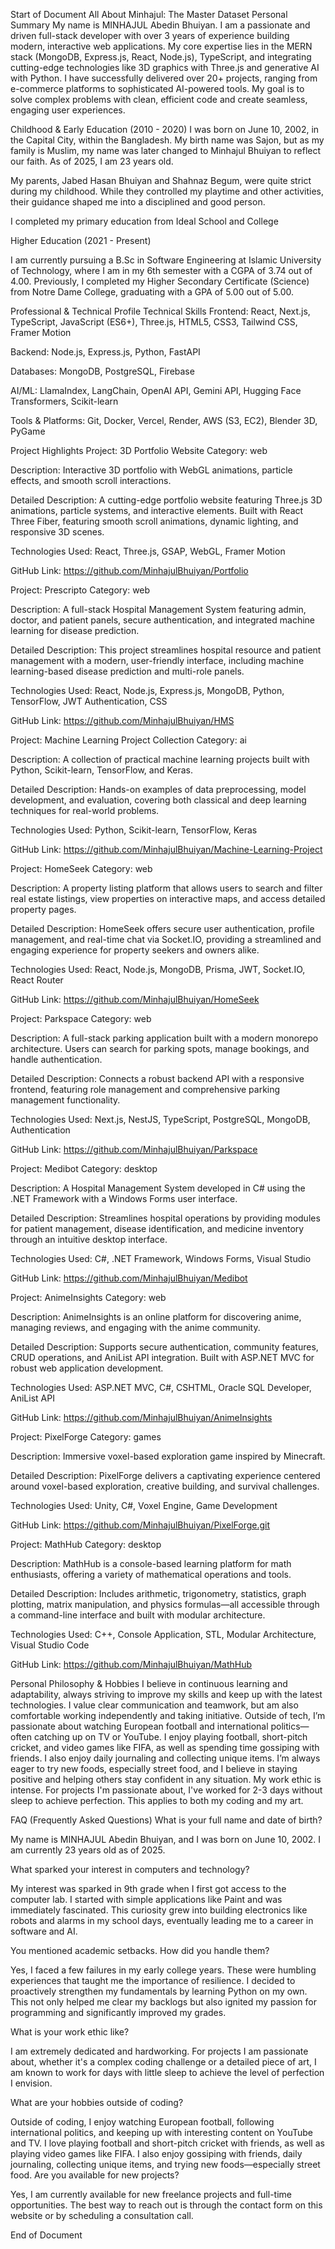Start of Document
All About Minhajul: The Master Dataset
Personal Summary
My name is MINHAJUL Abedin Bhuiyan. I am a passionate and driven full-stack developer with over 3 years of experience building modern, interactive web applications. My core expertise lies in the MERN stack (MongoDB, Express.js, React, Node.js), TypeScript, and integrating cutting-edge technologies like 3D graphics with Three.js and generative AI with Python. I have successfully delivered over 20+ projects, ranging from e-commerce platforms to sophisticated AI-powered tools. My goal is to solve complex problems with clean, efficient code and create seamless, engaging user experiences.

Childhood & Early Education (2010 - 2020)
I was born on June 10, 2002, in the Capital City, within the Bangladesh. My birth name was Sajon, but as my family is Muslim, my name was later changed to Minhajul Bhuiyan to reflect our faith. As of 2025, I am 23 years old.

My parents, Jabed Hasan Bhuiyan and Shahnaz Begum, were quite strict during my childhood. While they controlled my playtime and other activities, their guidance shaped me into a disciplined and good person. 

I completed my primary education from Ideal School and College


Higher Education (2021 - Present)

I am currently pursuing a B.Sc in Software Engineering at Islamic University of Technology, where I am in my 6th semester with a CGPA of 3.74 out of 4.00. Previously, I completed my Higher Secondary Certificate (Science) from Notre Dame College, graduating with a GPA of 5.00 out of 5.00.

Professional & Technical Profile
Technical Skills
Frontend: React, Next.js, TypeScript, JavaScript (ES6+), Three.js, HTML5, CSS3, Tailwind CSS, Framer Motion

Backend: Node.js, Express.js, Python, FastAPI

Databases: MongoDB, PostgreSQL, Firebase

AI/ML: LlamaIndex, LangChain, OpenAI API, Gemini API, Hugging Face Transformers, Scikit-learn

Tools & Platforms: Git, Docker, Vercel, Render, AWS (S3, EC2), Blender 3D, PyGame

Project Highlights
Project: 3D Portfolio Website
Category: web

Description:
Interactive 3D portfolio with WebGL animations, particle effects, and smooth scroll interactions.

Detailed Description:
A cutting-edge portfolio website featuring Three.js 3D animations, particle systems, and interactive elements. Built with React Three Fiber, featuring smooth scroll animations, dynamic lighting, and responsive 3D scenes.

Technologies Used: React, Three.js, GSAP, WebGL, Framer Motion

GitHub Link: https://github.com/MinhajulBhuiyan/Portfolio

Project: Prescripto
Category: web

Description:
A full-stack Hospital Management System featuring admin, doctor, and patient panels, secure authentication, and integrated machine learning for disease prediction.

Detailed Description:
This project streamlines hospital resource and patient management with a modern, user-friendly interface, including machine learning-based disease prediction and multi-role panels.

Technologies Used: React, Node.js, Express.js, MongoDB, Python, TensorFlow, JWT Authentication, CSS

GitHub Link: https://github.com/MinhajulBhuiyan/HMS

Project: Machine Learning Project Collection
Category: ai

Description:
A collection of practical machine learning projects built with Python, Scikit-learn, TensorFlow, and Keras.

Detailed Description:
Hands-on examples of data preprocessing, model development, and evaluation, covering both classical and deep learning techniques for real-world problems.

Technologies Used: Python, Scikit-learn, TensorFlow, Keras

GitHub Link: https://github.com/MinhajulBhuiyan/Machine-Learning-Project

Project: HomeSeek
Category: web

Description:
A property listing platform that allows users to search and filter real estate listings, view properties on interactive maps, and access detailed property pages.

Detailed Description:
HomeSeek offers secure user authentication, profile management, and real-time chat via Socket.IO, providing a streamlined and engaging experience for property seekers and owners alike.

Technologies Used: React, Node.js, MongoDB, Prisma, JWT, Socket.IO, React Router

GitHub Link: https://github.com/MinhajulBhuiyan/HomeSeek

Project: Parkspace
Category: web

Description:
A full-stack parking application built with a modern monorepo architecture. Users can search for parking spots, manage bookings, and handle authentication.

Detailed Description:
Connects a robust backend API with a responsive frontend, featuring role management and comprehensive parking management functionality.

Technologies Used: Next.js, NestJS, TypeScript, PostgreSQL, MongoDB, Authentication

GitHub Link: https://github.com/MinhajulBhuiyan/Parkspace

Project: Medibot
Category: desktop

Description:
A Hospital Management System developed in C# using the .NET Framework with a Windows Forms user interface.

Detailed Description:
Streamlines hospital operations by providing modules for patient management, disease identification, and medicine inventory through an intuitive desktop interface.

Technologies Used: C#, .NET Framework, Windows Forms, Visual Studio

GitHub Link: https://github.com/MinhajulBhuiyan/Medibot

Project: AnimeInsights
Category: web

Description:
AnimeInsights is an online platform for discovering anime, managing reviews, and engaging with the anime community.

Detailed Description:
Supports secure authentication, community features, CRUD operations, and AniList API integration. Built with ASP.NET MVC for robust web application development.

Technologies Used: ASP.NET MVC, C#, CSHTML, Oracle SQL Developer, AniList API

GitHub Link: https://github.com/MinhajulBhuiyan/AnimeInsights

Project: PixelForge
Category: games

Description:
Immersive voxel-based exploration game inspired by Minecraft.

Detailed Description:
PixelForge delivers a captivating experience centered around voxel-based exploration, creative building, and survival challenges.

Technologies Used: Unity, C#, Voxel Engine, Game Development

GitHub Link: https://github.com/MinhajulBhuiyan/PixelForge.git

Project: MathHub
Category: desktop

Description:
MathHub is a console-based learning platform for math enthusiasts, offering a variety of mathematical operations and tools.

Detailed Description:
Includes arithmetic, trigonometry, statistics, graph plotting, matrix manipulation, and physics formulas—all accessible through a command-line interface and built with modular architecture.

Technologies Used: C++, Console Application, STL, Modular Architecture, Visual Studio Code

GitHub Link: https://github.com/MinhajulBhuiyan/MathHub


Personal Philosophy & Hobbies
I believe in continuous learning and adaptability, always striving to improve my skills and keep up with the latest technologies. I value clear communication and teamwork, but am also comfortable working independently and taking initiative. Outside of tech, I’m passionate about watching European football and international politics—often catching up on TV or YouTube. I enjoy playing football, short-pitch cricket, and video games like FIFA, as well as spending time gossiping with friends. I also enjoy daily journaling and collecting unique items. I’m always eager to try new foods, especially street food, and I believe in staying positive and helping others stay confident in any situation.
My work ethic is intense. For projects I'm passionate about, I've worked for 2-3 days without sleep to achieve perfection. This applies to both my coding and my art.


FAQ (Frequently Asked Questions)
What is your full name and date of birth?

My name is MINHAJUL Abedin Bhuiyan, and I was born on June 10, 2002. I am currently 23 years old as of 2025.


What sparked your interest in computers and technology?

My interest was sparked in 9th grade when I first got access to the computer lab. I started with simple applications like Paint and was immediately fascinated. This curiosity grew into building electronics like robots and alarms in my school days, eventually leading me to a career in software and AI.

You mentioned academic setbacks. How did you handle them?

Yes, I faced a few failures in my early college years. These were humbling experiences that taught me the importance of resilience. I decided to proactively strengthen my fundamentals by learning Python on my own. This not only helped me clear my backlogs but also ignited my passion for programming and significantly improved my grades.

What is your work ethic like?

I am extremely dedicated and hardworking. For projects I am passionate about, whether it's a complex coding challenge or a detailed piece of art, I am known to work for days with little sleep to achieve the level of perfection I envision.

What are your hobbies outside of coding?

Outside of coding, I enjoy watching European football, following international politics, and keeping up with interesting content on YouTube and TV. I love playing football and short-pitch cricket with friends, as well as playing video games like FIFA. I also enjoy gossiping with friends, daily journaling, collecting unique items, and trying new foods—especially street food.
Are you available for new projects?

Yes, I am currently available for new freelance projects and full-time opportunities. The best way to reach out is through the contact form on this website or by scheduling a consultation call.

End of Document